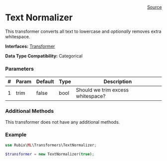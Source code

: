 <span style="float:right;"><a href="https://github.com/RubixML/RubixML/blob/master/src/Transformers/TextNormalizer.php">Source</a></span>

# Text Normalizer
This transformer converts all text to lowercase and *optionally* removes extra whitespace.

**Interfaces:** [Transformer](api.md#transformer)

**Data Type Compatibility:** Categorical

### Parameters
| # | Param | Default | Type | Description |
|---|---|---|---|---|
| 1 | trim | false | bool | Should we trim excess whitespace? |

### Additional Methods
This transformer does not have any additional methods.

### Example
```php
use Rubix\ML\Transformers\TextNormalizer;

$transformer = new TextNormalizer(true);
```
